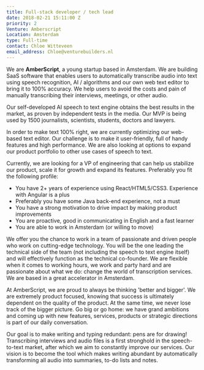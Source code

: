 ```yaml
---
title: Full-stack developer / tech lead
date: 2018-02-21 15:11:00 Z
priority: 2
Venture: Amberscript
Location: Amsterdam
type: Full-time
contact: Chloe Witteveen
email_address: Chloe@venturebuilders.nl
---
```


We are **AmberScript**, a young startup based in Amsterdam. We are building SaaS software that enables users to automatically transcribe audio into text using speech recognition, AI / algorithms and our own web text editor to bring it to 100% accuracy. We help users to avoid the costs and pain of manually transcribing their interviews, meetings, or other audio.

Our self-developed AI speech to text engine obtains the best results in the market, as proven by independent tests in the media. Our MVP is being used by 1500 journalists, scientists, students, doctors and lawyers.

In order to make text 100% right, we are currently optimizing our web-based text editor. Our challenge is to make it user-friendly, full of handy features and high performance. We are also looking at options to expand our product portfolio to other use cases of speech to text.

Currently, we are looking for a VP of engineering that can help us stabilize our product, scale it for growth and expand its features. Preferably you fit the following profile:

-	You have 2+ years of experience using React/HTML5/CSS3. Experience with Angular is a plus 
-	Preferably you have some Java back-end experience, not a must 
-	You have a strong motivation to drive impact by making product improvements 
-	You are proactive, good in communicating in English and a fast learner 
-	You are able to work in Amsterdam (or willing to move)

We offer you the chance to work in a team of passionate and driven people who work on cutting-edge technology. You will be the one leading the technical side of the team (not including the speech to text engine itself) and will effectively function as the technical co-founder. We are flexible when it comes to working hours, we work and party hard and are passionate about what we do: change the world of transcription services. We are based in a great accelerator in Amsterdam.

At AmberScript, we are proud to always be thinking 'better and bigger'. We are extremely product focused, knowing that success is ultimately dependent on the quality of the product. At the same time, we never lose track of the bigger picture. Go big or go home: we have grand ambitions and coming up with new features, services, products or strategic directions is part of our daily conversation.

Our goal is to make writing and typing redundant: pens are for drawing! Transcribing interviews and audio files is a first stronghold in the speech-to-text market, after which we aim to constantly improve our services. Our vision is to become the tool which makes writing abundant by automatically transforming all audio into summaries, to-do lists and notes.
